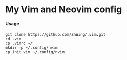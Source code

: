 # My Vim and Neovim config

#### Usage

```shell
git clone https://github.com/ZhWing/.vim.git
cd .vim
cp .vimrc ~/
mkdir -p ~/.config/nvim
cp init.vim ~/.config/nvim
```
